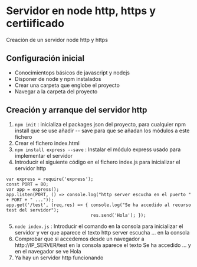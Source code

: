 # Servidor en node http, https y certiificado

Creación de un servidor node http y https

## Configuración inicial

- Conocimientops básicos de javascript y nodejs
- Disponer de node y npm instalados
- Crear una carpeta que englobe el proyecto
- Navegar a la carpeta del proyecto

## Creación y arranque del servidor http

1. `npm init` : inicializa el packages json del proyecto, para cualquier npm install que se use añadir -- save para que se añadan los módulos a este fichero
2. Crear el fichero index.html
3. `npm install express --save` : Instalar el módulo express usado para implementar el servidor
4. Introducir el siguiente código en el fichero index.js para inicializar el servidor http

~~~
var express = require('express');
const PORT = 80;
var app = express();
app.listen(PORT, () => console.log("http server escucha en el puerto " + PORT + " ...")); 
app.get('/test', (req,res) => { console.log("Se ha accedido al recurso test del servidor");
                                res.send('Hola'); });
~~~

5. `node index.js` : Introducir el comando en la consola para inicializar el servidor y ver que aparece el texto http server escucha ... en la consola
6. Comprobar que si accedemos desde un navegador a http://IP_SERVER/test en la consola aparece el texto Se ha accedido ... y en el navegador se ve Hola
7. Ya hay un servidor http funcionando
